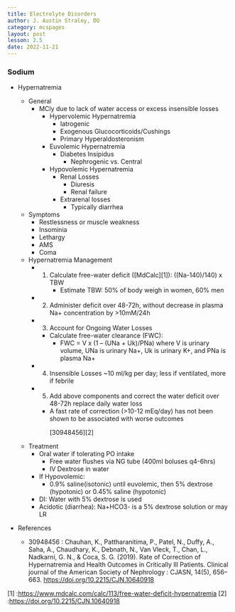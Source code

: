 ```yaml
---
title: Electrolyte Disorders
author: J. Austin Straley, DO
category: mcspages
layout: post
lesson: 2.5
date: 2022-11-21
---
```


<html>
    <meta charset="UTF-8">
    <meta name="viewport" content="width=device-width, initial-scale=1">
    <link href="{{site.baseurl}}/assets/grid/bootstrap-grid.min.css" rel="stylesheet">
    <link href="{{site.baseurl}}/assets/grid/grid.css" rel="stylesheet">
    <link rel="stylesheet" href="{{site.baseurl}}/assets/gitbook/gitbook-plugin-fontsettings/website.css">
    <link rel="stylesheet" href="{{site.baseurl}}/assets/gitbook/gitbook-plugin-search-pro/search.css">
    <link rel="stylesheet" href="{{site.baseurl}}/assets/gitbook/gitbook-plugin-back-to-top-button/plugin.css">
    <link rel="stylesheet" href="{{site.baseurl}}/assets/gitbook/style.css">
    <link rel="stylesheet" href="{{site.baseurl}}/assets/gitbook/custom.css">
    <link rel="stylesheet" href="{{site.baseurl}}/assets/gitbook/rouge/{{ site.syntax_highlighter_style | default: 'colorful' }}.css">
    <meta name="HandheldFriendly" content="true"/>
    <meta name="viewport" content="width=device-width, initial-scale=1, user-scalable=no">
    <meta name="apple-mobile-web-app-capable" content="yes">
    <meta name="apple-mobile-web-app-status-bar-style" content="black">
    <link rel="apple-touch-icon-precomposed" sizes="152x152" href="{{site.baseurl}}/assets/gitbook/images/apple-touch-icon-precomposed-152.png">
    <link rel="shortcut icon" href="{{site.baseurl}}/{{site.favicon_path}}" type="image/x-icon">
    <style>
        .p {
            color: #B8B8B8;
        }
        .p1 {
            color
        }
    </style>
</html>

### Sodium
- Hypernatremia
    - General
        - MCly due to lack of water access or excess insensible losses
            - Hypervolemic Hypernatremia
                - Iatrogenic
                - Exogenous Glucocorticoids/Cushings
                - Primary Hyperaldosteronism
            - Euvolemic Hypernatremia
                - Diabetes Insipidus
                    - Nephrogenic vs. Central
            - Hypovolemic Hypernatremia
                - Renal Losses
                    - Diuresis
                    - Renal failure
                - Extrarenal losses
                    - Typically diarrhea
    - Symptoms
        - Restlessness or muscle weakness
        - Insominia
        - Lethargy
        - AMS
        - Coma
    - Hypernatremia Management
        - 1) Calculate free-water deficit ([MdCalc][1]): ((Na-140)/140) x TBW
                - Estimate TBW: 50% of body weigh in women, 60% men
        - 2) Administer deficit over 48-72h, without decrease in plasma Na+ concentration by >10mM/24h
        - 3) Account for Ongoing Water Losses
            - Calculate free-water clearance (FWC):
                - FWC = V x (1 – (UNa + Uk)/PNa) where V is urinary volume, UNa is urinary Na+, Uk is urinary K+, and PNa is plasma Na+
        - 4) Insensible Losses ~10 ml/kg per day; less if ventilated, more if febrile
        - 5) Add above components and correct the water deficit over 48-72h replace daily water loss
            - A fast rate of correction (>10-12 mEq/day) has not been shown to be associated with worse outcomes <p>[30948456][2]</p>
    - Treatment
        - Oral water if tolerating PO intake
            - Free water flushes via NG tube (400ml boluses q4-6hrs)
            - IV Dextrose in water
        - If Hypovolemic: 
            - 0.9% saline(isotonic) until euvolemic, then 5% dextrose (hypotonic) or 0.45% saline (hypotonic)
        - DI: Water with 5% dextrose is used
        - Acidotic (diarrhea): Na+HCO3- is a 5% dextrose solution or may LR

- References
    - 30948456 : Chauhan, K., Pattharanitima, P., Patel, N., Duffy, A., Saha, A., Chaudhary, K., Debnath, N., Van Vleck, T., Chan, L., Nadkarni, G. N., & Coca, S. G. (2019). Rate of Correction of Hypernatremia and Health Outcomes in Critically Ill Patients. Clinical journal of the American Society of Nephrology : CJASN, 14(5), 656–663. https://doi.org/10.2215/CJN.10640918


[1] :https://www.mdcalc.com/calc/113/free-water-deficit-hypernatremia
[2] :https://doi.org/10.2215/CJN.10640918



